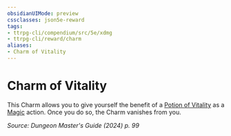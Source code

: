 ```yaml
---
obsidianUIMode: preview
cssclasses: json5e-reward
tags:
- ttrpg-cli/compendium/src/5e/xdmg
- ttrpg-cli/reward/charm
aliases:
- Charm of Vitality
---
```

# Charm of Vitality

This Charm allows you to give yourself the benefit of a [Potion of Vitality](Інструменти%20ДМ/CLI/items/potion-of-vitality-xdmg.md) as a [Magic](Інструменти%20ДМ/CLI/rules/actions.md#Magic) action. Once you do so, the Charm vanishes from you.

*Source: Dungeon Master's Guide (2024) p. 99*